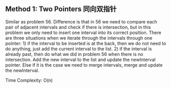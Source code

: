 ## Method 1: Two Pointers 同向双指针

Similar as problem 56. Difference is that in 56 we need to compare each pair of adjacent intervals and check if there is intersection, but in this problem 
we only need to insert one interval into its correct position. There are three situations when we iterate through the intervals through one pointer: 1) if 
the interval to be inserted is at the back, then we do not need to do anything, just add the current interval to the list. 2) if the interval is already 
past, then do what we did in problem 56 when there is no intersection. Add the new interval to the list and update the newInterval pointer. Else if it is the
case we need to merge intervals, merge and update the newInterval.

Time Complexity: O(n)
